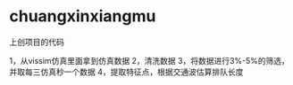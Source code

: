 # chuangxinxiangmu
上创项目的代码

1，从vissim仿真里面拿到仿真数据 
2，清洗数据 
3，将数据进行3%-5%的筛选，并取每三仿真秒一个数据 
4，提取特征点，根据交通波估算排队长度
